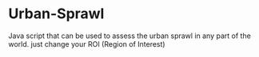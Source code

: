 # Urban-Sprawl
Java script that can be used to assess the urban sprawl in any part of the world. just change your ROI (Region of Interest)
